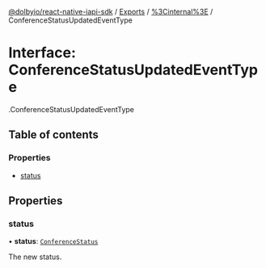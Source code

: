 [@dolbyio/react-native-iapi-sdk](../README.md) / [Exports](../modules.md) / [%3Cinternal%3E](../modules/_internal_.md) / ConferenceStatusUpdatedEventType

# Interface: ConferenceStatusUpdatedEventType

[<internal>](../modules/_internal_.md).ConferenceStatusUpdatedEventType

## Table of contents

### Properties

- [status](_internal_.ConferenceStatusUpdatedEventType.md#status)

## Properties

### status

• **status**: [`ConferenceStatus`](../enums/_internal_.ConferenceStatus.md)

The new status.
